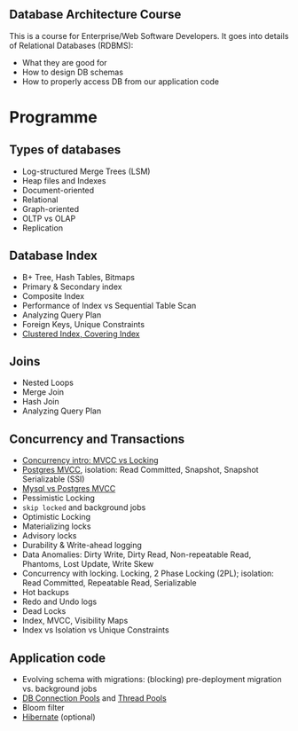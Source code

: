 Database Architecture Course
----------------------------

This is a course for Enterprise/Web Software Developers. It goes into details of Relational Databases (RDBMS):

* What they are good for
* How to design DB schemas
* How to properly access DB from our application code

# Programme

## Types of databases

* Log-structured Merge Trees (LSM)
* Heap files and Indexes
* Document-oriented
* Relational
* Graph-oriented
* OLTP vs OLAP
* Replication

## Database Index

* B+ Tree, Hash Tables, Bitmaps
* Primary & Secondary index
* Composite Index
* Performance of Index vs Sequential Table Scan
* Analyzing Query Plan
* Foreign Keys, Unique Constraints
* [Clustered Index, Covering Index](https://github.com/ctapobep/blog/issues/9)

## Joins

* Nested Loops
* Merge Join
* Hash Join
* Analyzing Query Plan

## Concurrency and Transactions

* [Concurrency intro: MVCC vs Locking](./docs/concurrency-mvcc-vs-locks.adoc)
* [Postgres MVCC](./docs/mvcc-pg.adoc), isolation: Read Committed, Snapshot, Snapshot Serializable (SSI)
* [Mysql vs Postgres MVCC](https://github.com/ctapobep/blog/issues/24)
* Pessimistic Locking
* `skip locked` and background jobs
* Optimistic Locking
* Materializing locks
* Advisory locks
* Durability & Write-ahead logging
* Data Anomalies: Dirty Write, Dirty Read, Non-repeatable Read, Phantoms, Lost Update, Write Skew
* Concurrency with locking. Locking, 2 Phase Locking (2PL); isolation: Read Committed, Repeatable Read, Serializable
* Hot backups
* Redo and Undo logs
* Dead Locks
* Index, MVCC, Visibility Maps
* Index vs Isolation vs Unique Constraints

## Application code

* Evolving schema with migrations: (blocking) pre-deployment migration vs. background jobs
* [DB Connection Pools](https://github.com/qala-io/java-course/blob/master/docs/programme/db-pools.md) and [Thread Pools](https://github.com/qala-io/java-course/blob/master/docs/programme/web-apps.md#step-2---thread-pools)
* Bloom filter
* [Hibernate](https://github.com/qala-io/java-course/blob/master/docs/programme/hibernate.md) (optional)